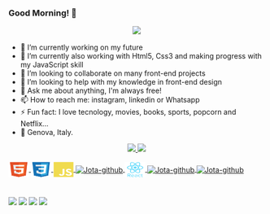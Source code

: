 ### Good Morning! 👋

<!-- markdownlint-disable MD033 MD041 -->
<!-- <p align="center">
  <h3 align="center">⌨️ Readme Typing SVG</h3>
</p> -->

<p align="center">
  <img src="https://readme-typing-svg.demolab.com/?lines=Hi+there!+How are you doing?;+I+am+Joao+Paulo+Dagostin!;Welcome+to+my+Profile!&font=Fira%20Code&center=true&width=380&height=50&duration=4000&pause=1000">
</p>



- 🔭 I’m currently working on my future
- 🌱 I’m currently also working with Html5, Css3 and making progress with my JavaScript skill
- 👯 I’m looking to collaborate on many front-end projects
- 🤔 I’m looking to help with my knowledge in front-end design
- 💬 Ask me about anything, I'm always free!
- 📫 How to reach me: instagram, linkedin or Whatsapp
- ⚡ Fun fact: I love tecnology, movies, books, sports, popcorn and Netflix...
- 📍 Genova, Italy.


<div align="center">
  <a href="https://github.com/jotadagostin">
  <img height="150em" src="https://github-readme-stats.vercel.app/api?username=jotadagostin&show_icons=true&theme=dark&include_all_commits=true&count_private=true"/>
  <img height="150em" src="https://github-readme-stats.vercel.app/api/top-langs/?username=jotadagostin&layout=compact&langs_count=7&theme=dark"/>
</div>

<div style="display: inline_block"><br>
    <img align="center" alt="Jota-HTML" height="30" width="40" src="https://raw.githubusercontent.com/devicons/devicon/master/icons/html5/html5-original.svg">
    <img align="center" alt="Jota-CSS" height="30" width="40" src="https://raw.githubusercontent.com/devicons/devicon/master/icons/css3/css3-original.svg">
    <img align="center" alt="Jota-Js" height="30" width="40" src="https://raw.githubusercontent.com/devicons/devicon/master/icons/javascript/javascript-plain.svg">
    <img align="center" alt="Jota-github" height="30" width="40" src="https://upload.wikimedia.org/wikipedia/commons/thumb/3/3f/Git_icon.svg/2048px-Git_icon.svg.png">
    <img align="center" alt="Jota-github" height="30" width="40" src="https://github.com/devicons/devicon/blob/master/icons/react/react-original-wordmark.svg">
    <img align="center" alt="Jota-github" height="30" width="40" src="https://icons.iconarchive.com/icons/papirus-team/papirus-apps/512/mysql-workbench-icon.png">
    <img align="center" alt="Jota-github" height="30" width="40" src="https://encrypted-tbn0.gstatic.com/images?q=tbn:ANd9GcTYjU44cq4ZTymcC_Na5VNoJYVHKLmDPesGWfEoEj2394uA2jmFxAjAWC_KlHy9S40I-n0&usqp=CAU">

  </div>

#
  
  <div> 
  
   <a href="https://www.instagram.com/jotadagostin/" target="_blank"><img src="https://img.shields.io/badge/-Instagram-%23E4405F?style=for-the-badge&logo=instagram&logoColor=white" target="_blank"></a>
  <a href = "dagostinjota@gmail.com"><img src="https://img.shields.io/badge/-Gmail-%23333?style=for-the-badge&logo=gmail&logoColor=white" target="_blank"></a>
  <a href="https://www.linkedin.com/in/jo%C3%A3o-paulo-dagostin-9b262b1b2/" target="_blank"><img src="https://img.shields.io/badge/-LinkedIn-%230077B5?style=for-the-badge&logo=linkedin&logoColor=white" target="_blank"></a>
  <a href="jota_dagostin#2881" target="_blank"><img src="https://img.shields.io/badge/Discord-7289DA?style=for-the-badge&logo=discord&logoColor=white" target="_blank"></a> 
 
   
  
 
</div>



